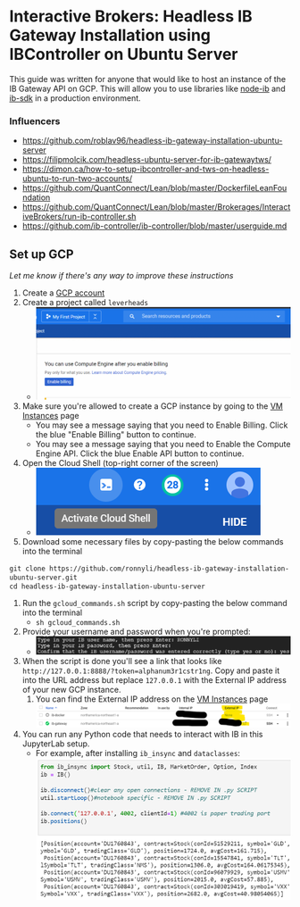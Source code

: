 # Interactive Brokers: Headless IB Gateway Installation using IBController on Ubuntu Server

This guide was written for anyone that would like to host an instance of the IB Gateway API on GCP. This will allow you to use libraries like [node-ib](https://github.com/pilwon/node-ib) and [ib-sdk](https://github.com/triploc/ib-sdk) in a production environment.

### Influencers
- https://github.com/roblav96/headless-ib-gateway-installation-ubuntu-server
- https://filipmolcik.com/headless-ubuntu-server-for-ib-gatewaytws/
- https://dimon.ca/how-to-setup-ibcontroller-and-tws-on-headless-ubuntu-to-run-two-accounts/
- https://github.com/QuantConnect/Lean/blob/master/DockerfileLeanFoundation
- https://github.com/QuantConnect/Lean/blob/master/Brokerages/InteractiveBrokers/run-ib-controller.sh
- https://github.com/ib-controller/ib-controller/blob/master/userguide.md

## Set up GCP
*Let me know if there's any way to improve these instructions*
1. Create a [GCP account](https://cloud.google.com/)
1. Create a project called `leverheads`
	- ![GCP Console New Project](images/tutorial/gcp_console_new_project_click.gif)
1. Make sure you're allowed to create a GCP instance by going to the [VM Instances](https://console.cloud.google.com/compute/instances) page
	- You may see a message saying that you need to Enable Billing. Click the blue "Enable Billing" button to continue.
	- You may see a message saying that you need to Enable the Compute Engine API. Click the blue Enable API button to continue.
1. Open the Cloud Shell (top-right corner of the screen)
	- ![Cloud Shell](images/tutorial/activate_cloud_shell.png)
1. Download some necessary files by copy-pasting the below commands into the terminal
```
git clone https://github.com/ronnyli/headless-ib-gateway-installation-ubuntu-server.git
cd headless-ib-gateway-installation-ubuntu-server
```
1. Run the `gcloud_commands.sh` script by copy-pasting the below command into the terminal
	- `sh gcloud_commands.sh`
1. Provide your username and password when you're prompted:
	- ![User/Password Prompt](images/tutorial/user_pass_prompt.png)
1. When the script is done you'll see a link that looks like `http://127.0.0.1:8888/?token=alphanum3r1cstr1ng`. Copy and paste it into the URL address but replace `127.0.0.1` with the External IP address of your new GCP instance.
	1. You can find the External IP address on the [VM Instances](https://console.cloud.google.com/compute/instances) page ![External IP Address on GCP](images/tutorial/ib_gateway_external_ip_address.png)
1. You can run any Python code that needs to interact with IB in this JupyterLab setup.
	- For example, after installing `ib_insync` and `dataclasses`: ![Jupyterlab](images/tutorial/jupyterlab.png)
